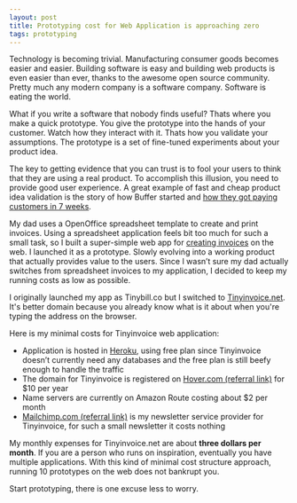 ```yaml
---
layout: post
title: Prototyping cost for Web Application is approaching zero
tags: prototyping
---
```

Technology is becoming trivial. Manufacturing consumer goods becomes easier and easier.
Building software is easy and building web products is even easier than ever, thanks to the awesome open source community.
Pretty much any modern company is a software company. Software is eating the world.

What if you write a software that nobody finds useful? Thats where you make a quick prototype.
You give the prototype into the hands of your customer. Watch how they interact with it.
Thats how you validate your assumptions.
The prototype is a set of fine-tuned experiments about your product idea.

The key to getting evidence that you can trust is to fool your users to think that they are using a real product.
To accomplish this illusion, you need to provide good user experience.
A great example of fast and cheap product idea validation is the story of how Buffer started and [how they got paying customers in 7 weeks](https://blog.bufferapp.com/idea-to-paying-customers-in-7-weeks-how-we-did-it).

My dad uses a OpenOffice spreadsheet template to create and print invoices.
Using a spreadsheet application feels bit too much for such a small task, so
I built a super-simple web app for [creating invoices](http://tinyinvoice.net) on the web.
I launched it as a prototype. Slowly evolving into a working product that actually provides value to the users.
Since I wasn’t sure my dad actually switches from spreadsheet invoices to my application, I decided to keep my running costs as low as possible.

I originally launched my app as Tinybill.co but I switched to [Tinyinvoice.net](http://tinyinvoice.net).
It's better domain because you already know what is it about when you're typing the address on the browser.

Here is my minimal costs for Tinyinvoice web application:

- Application is hosted in [Heroku](http://www.heroku.com), using free plan since Tinyinvoice doesn’t currently need any databases and the free plan is still beefy enough to handle the traffic
- The domain for Tinyinvoice is registered on [Hover.com (referral link)](https://hover.com/TcZT3Jx8) for $10 per year
- Name servers are currently on Amazon Route costing about $2 per month
- [Mailchimp.com (referral link)](http://eepurl.com/bap75D) is my newsletter service provider for Tinyinvoice, for such a small newsletter it costs nothing

My monthly expenses for Tinyinvoice.net are about __three dollars per month__.
If you are a person who runs on inspiration, eventually you have multiple applications.
With this kind of minimal cost structure approach, running 10 prototypes on the web does not bankrupt you.

Start prototyping, there is one excuse less to worry.

